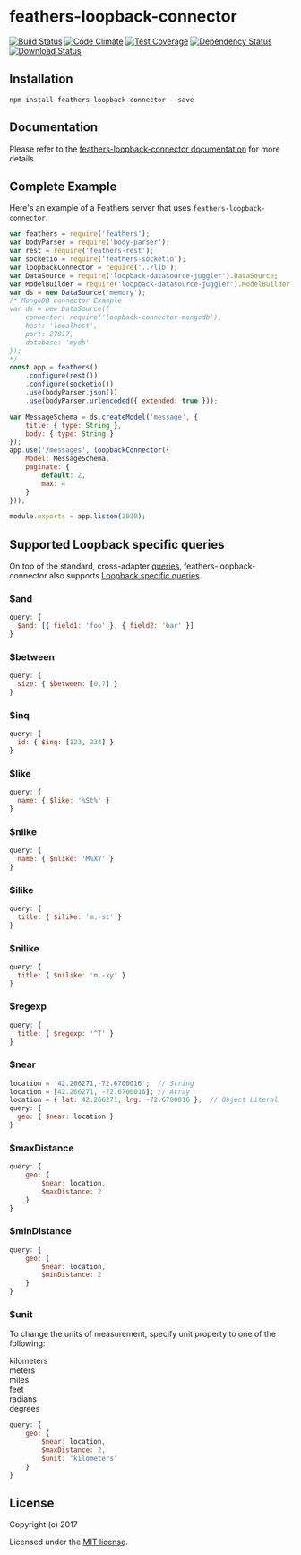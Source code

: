 # feathers-loopback-connector

[![Build Status](https://travis-ci.org/feathersjs/feathers-loopback-connector.png?branch=master)](https://travis-ci.org/feathersjs/feathers-loopback-connector)
[![Code Climate](https://codeclimate.com/github/feathersjs/feathers-loopback-connector/badges/gpa.svg)](https://codeclimate.com/github/feathersjs/feathers-loopback-connector)
[![Test Coverage](https://codeclimate.com/github/feathersjs/feathers-loopback-connector/badges/coverage.svg)](https://codeclimate.com/github/feathersjs/feathers-loopback-connector/coverage)
[![Dependency Status](https://img.shields.io/david/feathersjs/feathers-loopback-connector.svg?style=flat-square)](https://david-dm.org/feathersjs/feathers-loopback-connector)
[![Download Status](https://img.shields.io/npm/dm/feathers-loopback-connector.svg?style=flat-square)](https://www.npmjs.com/package/feathers-loopback-connector)

> 

## Installation

```
npm install feathers-loopback-connector --save
```

## Documentation

Please refer to the [feathers-loopback-connector documentation](http://docs.feathersjs.com/) for more details.

## Complete Example

Here's an example of a Feathers server that uses `feathers-loopback-connector`. 

```js
var feathers = require('feathers');
var bodyParser = require('body-parser');
var rest = require('feathers-rest');
var socketio = require('feathers-socketio');
var loopbackConnector = require('../lib');
var DataSource = require('loopback-datasource-juggler').DataSource;
var ModelBuilder = require('loopback-datasource-juggler').ModelBuilder;
var ds = new DataSource('memory');
/* MongoDB connector Example
var ds = new DataSource({
    connector: require('loopback-connector-mongodb'),
    host: 'localhost',
    port: 27017,
    database: 'mydb'
});
*/
const app = feathers()
    .configure(rest())
    .configure(socketio())
    .use(bodyParser.json())
    .use(bodyParser.urlencoded({ extended: true }));

var MessageSchema = ds.createModel('message', {
    title: { type: String },
    body: { type: String }
});
app.use('/messages', loopbackConnector({
    Model: MessageSchema,
    paginate: {
        default: 2,
        max: 4
    }
}));

module.exports = app.listen(3030);
```

## Supported Loopback specific queries

On top of the standard, cross-adapter [queries](http://docs.feathersjs.com/databases/querying.html), feathers-loopback-connector also supports [Loopback specific queries](http://loopback.io/doc/en/lb3/Where-filter.html).

### $and

```js
query: {
  $and: [{ field1: 'foo' }, { field2: 'bar' }]
}
```
### $between

```js
query: {
  size: { $between: [0,7] }
}
```

### $inq

```js
query: {
  id: { $inq: [123, 234] }
}
```

### $like

```js
query: {
  name: { $like: '%St%' }
}
```

### $nlike

```js
query: {
  name: { $nlike: 'M%XY' }
}
```

### $ilike

```js
query: {
  title: { $ilike: 'm.-st' }
}
```

### $nilike

```js
query: {
  title: { $nilike: 'm.-xy' }
}
```

### $regexp

```js
query: {
  title: { $regexp: '^T' }
}
```

### $near

```js
location = '42.266271,-72.6700016';  // String
location = [42.266271, -72.6700016]; // Array
location = { lat: 42.266271, lng: -72.6700016 };  // Object Literal
query: {
  geo: { $near: location }
}
```

### $maxDistance

```js
query: {
    geo: {
        $near: location,
        $maxDistance: 2
    }
}
```

### $minDistance

```js
query: {
    geo: {
        $near: location,
        $minDistance: 2
    }
}
```

### $unit

To change the units of measurement, specify unit property to one of the following:

kilometers  
meters  
miles  
feet  
radians  
degrees  
```js
query: {
    geo: {
        $near: location,
        $maxDistance: 2,
        $unit: 'kilometers'
    }
}
```

## License

Copyright (c) 2017

Licensed under the [MIT license](LICENSE).
